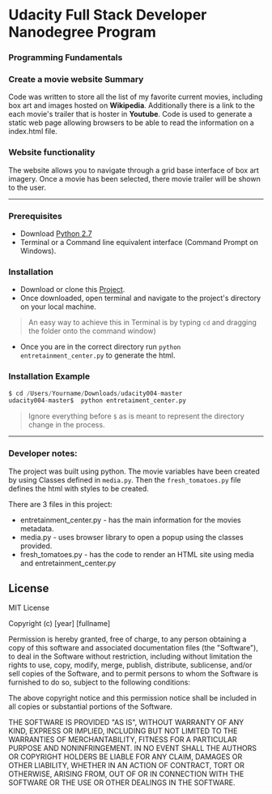 # Udacity Full Stack Developer Nanodegree Program
### Programming Fundamentals


### Create a movie website Summary
Code was written to store all the list of my favorite current movies, including box art and images hosted on **Wikipedia**. Additionally there is a link to the each movie's trailer that is hoster in **Youtube**. Code is used to generate a static web page allowing browsers to be able to read the information on a index.html file.

### Website functionality
The website allows you to navigate through a grid base interface of box art imagery. Once a movie has been selected, there movie trailer will be shown to the user.

---

### Prerequisites
- Download [Python 2.7](https://www.python.org/download/releases/2.7/#download)
- Terminal or a Command line equivalent interface (Command Prompt on Windows).

### Installation
- Download or clone this [Project](https://github.com/john00123/udacity004).
- Once downloaded, open terminal and navigate to the project's directory on your local machine.
> An easy way to achieve this in Terminal is by typing `cd` and dragging the folder onto the command window)
- Once you are in the correct directory run `python entretainment_center.py` to generate the html.

### Installation Example

```Python
$ cd /Users/Yourname/Downloads/udacity004-master
udacity004-master$  python entretaiment_center.py
```
> Ignore everything before `$` as is meant to represent the directory change in the process. 

---

### Developer notes:
The project was built using python.
The movie variables have been created by using Classes defined in `media.py`.
Then the `fresh_tomatoes.py` file defines the html with styles to be created.

There are 3 files in this project:
 - entretainment_center.py - has the main information for the movies metadata.
 - media.py -  uses browser library to open a popup using the classes provided.
 - fresh_tomatoes.py - has the code to render an HTML site using media and entretainment_center.py


## License
MIT License

Copyright (c) [year] [fullname]

Permission is hereby granted, free of charge, to any person obtaining a copy
of this software and associated documentation files (the "Software"), to deal
in the Software without restriction, including without limitation the rights
to use, copy, modify, merge, publish, distribute, sublicense, and/or sell
copies of the Software, and to permit persons to whom the Software is
furnished to do so, subject to the following conditions:

The above copyright notice and this permission notice shall be included in all
copies or substantial portions of the Software.

THE SOFTWARE IS PROVIDED "AS IS", WITHOUT WARRANTY OF ANY KIND, EXPRESS OR
IMPLIED, INCLUDING BUT NOT LIMITED TO THE WARRANTIES OF MERCHANTABILITY,
FITNESS FOR A PARTICULAR PURPOSE AND NONINFRINGEMENT. IN NO EVENT SHALL THE
AUTHORS OR COPYRIGHT HOLDERS BE LIABLE FOR ANY CLAIM, DAMAGES OR OTHER
LIABILITY, WHETHER IN AN ACTION OF CONTRACT, TORT OR OTHERWISE, ARISING FROM,
OUT OF OR IN CONNECTION WITH THE SOFTWARE OR THE USE OR OTHER DEALINGS IN THE
SOFTWARE.
